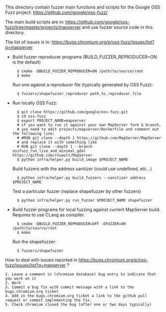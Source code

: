 This directory contain fuzzer main functions and scripts for the
Google OSS Fuzz project: https://github.com/google/oss-fuzz/

The main build scripts are in:
https://github.com/google/oss-fuzz/tree/master/projects/mapserver
and use fuzzer source code in this directory.

The list of issues is in:
https://bugs.chromium.org/p/oss-fuzz/issues/list?q=mapserver

- Build fuzzer reproducer programs (BUILD_FUZZER_REPRODUCER=ON is the default)
  ```
    $ cmake -DBUILD_FUZZER_REPRODUCER=ON /path/to/source/root
    $ make
  ```

  Run one against a reproducer file (typically generated by OSS Fuzz):
  ```
    $ fuzzers/shapefuzzer_reproducer path_to_reproducer_file
  ```

- Run locally OSS Fuzz:
  ```
    $ git clone https://github.com/google/oss-fuzz.git
    $ cd oss-fuzz
    $ export PROJECT_NAME=mapserver
    # if you want to run it against your own MapServer fork & branch,
    # you need to edit projects/mapserver/Dockerfile and comment out the following line:
    # #RUN git clone --depth 1 https://github.com/MapServer/MapServer
    # and replace it with something like
    # RUN git clone --depth 1 --branch ossfuzz_run_live_and_minimal_gdal https://github.com/rouault/MapServer
    $ python infra/helper.py build_image $PROJECT_NAME
  ```

  Build fuzzers with the address sanitizer (could use undefined, etc...)
  ```
    $ python infra/helper.py build_fuzzers --sanitizer address $PROJECT_NAME
  ```

  Test a particular fuzzer (replace shapefuzzer by other fuzzers)
  ```
    $ python infra/helper.py run_fuzzer $PROJECT_NAME shapefuzzer
  ```

- Build fuzzer programs for local fuzzing against current MapServer build.
  Requires to use CLang as compiler.
  ```
    $ cmake -DBUILD_FUZZER_REPRODUCER=OFF -DFUZZER=ON /path/to/source/root
    $ make
  ```

  Run the shapefuzzer:
  ```
    $ fuzzers/shapefuzzer
  ```

How to deal with issues reported in https://bugs.chromium.org/p/oss-fuzz/issues/list?q=mapserver ?

    1. Leave a comment in (chromium database) bug entry to indicate that you work on it
    2. Work
    3. Commit a bug fix with commit message with a link to the bugs.chromium.org ticket
    4. Add in the bugs.chromium.org ticket a link to the github pull request or commit implementing the fix.
    5. Check chromium closed the bug (after one or two days typically)

